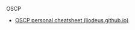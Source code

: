 OSCP
- [OSCP personal cheatsheet (liodeus.github.io)](https://liodeus.github.io/2020/09/18/OSCP-personal-cheatsheet.html#smb---445)